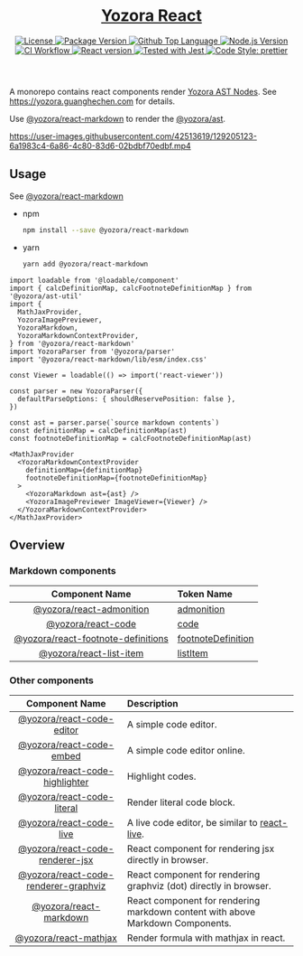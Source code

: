 <header>
  <h1 align="center">
    <a href="https://github.com/yozorajs/yozora-react#readme">Yozora React</a>
  </h1>
  <div align="center">
    <a href="#license">
      <img
        alt="License"
        src="https://img.shields.io/github/license/guanghechen/yozora-react"
      />
    </a>
    <a href="https://github.com/yozorajs/yozora-react/tags">
      <img
        alt="Package Version"
        src="https://img.shields.io/github/v/tag/guanghechen/yozora-react?include_prereleases&sort=semver"
      />
    </a>
    <a href="https://github.com/yozorajs/yozora-react/search?l=typescript">
      <img
        alt="Github Top Language"
        src="https://img.shields.io/github/languages/top/guanghechen/yozora-react"
      />
    </a>
    <a href="https://github.com/nodejs/node">
      <img
        alt="Node.js Version"
        src="https://img.shields.io/node/v/@yozora/react-blockquote"
      />
    </a>
    <a href="https://github.com/yozorajs/yozora-react/actions/workflows/ci.yml">
      <img
        alt="CI Workflow"
        src="https://github.com/yozorajs/yozora-react/actions/workflows/ci.yml/badge.svg"
      />
    </a>
    <a href="https://github.com/facebook/react">
      <img
        alt="React version"
        src="https://img.shields.io/npm/dependency-version/@yozora/react-blockquote/peer/react"
      />
    </a>
    <a href="https://github.com/facebook/jest">
      <img
        alt="Tested with Jest"
        src="https://img.shields.io/badge/tested_with-jest-9c465e.svg"
      />
    </a>
    <a href="https://github.com/prettier/prettier">
      <img
        alt="Code Style: prettier"
        src="https://img.shields.io/badge/code_style-prettier-ff69b4.svg?style=flat-square"
      />
    </a>
  </div>
</header>

A monorepo contains react components render [Yozora AST Nodes][yozora/admonition]. See https://yozora.guanghechen.com for details.

Use [@yozora/react-markdown][] to render the [@yozora/ast][yozora/ast].

https://user-images.githubusercontent.com/42513619/129205123-6a1983c4-6a86-4c80-83d6-02bdbf70edbf.mp4

## Usage

See [@yozora/react-markdown][]

* npm

  ```bash
  npm install --save @yozora/react-markdown
  ```

* yarn

  ```bash
  yarn add @yozora/react-markdown
  ```

```tsx
import loadable from '@loadable/component'
import { calcDefinitionMap, calcFootnoteDefinitionMap } from '@yozora/ast-util'
import { 
  MathJaxProvider,
  YozoraImagePreviewer,
  YozoraMarkdown, 
  YozoraMarkdownContextProvider, 
} from '@yozora/react-markdown'
import YozoraParser from '@yozora/parser'
import '@yozora/react-markdown/lib/esm/index.css'

const Viewer = loadable(() => import('react-viewer'))

const parser = new YozoraParser({
  defaultParseOptions: { shouldReservePosition: false },
})

const ast = parser.parse(`source markdown contents`)
const definitionMap = calcDefinitionMap(ast)
const footnoteDefinitionMap = calcFootnoteDefinitionMap(ast)

<MathJaxProvider
  <YozoraMarkdownContextProvider
    definitionMap={definitionMap}
    footnoteDefinitionMap={footnoteDefinitionMap}
  >
    <YozoraMarkdown ast={ast} />
    <YozoraImagePreviewer ImageViewer={Viewer} />
  </YozoraMarkdownContextProvider>
</MathJaxProvider>
```

## Overview

### Markdown components

Component Name                          | Token Name
:--------------------------------------:|:--------------------------------------
[@yozora/react-admonition][]            | [admonition][yozora/admonition]
[@yozora/react-code][]                  | [code][yozora/code]
[@yozora/react-footnote-definitions][]  | [footnoteDefinition][yozora/footnote-definition]
[@yozora/react-list-item][]             | [listItem][yozora/list-item]


### Other components

Component Name                            | Description
:----------------------------------------:|:----------------------------------
[@yozora/react-code-editor][]             | A simple code editor.
[@yozora/react-code-embed][]              | A simple code editor online.
[@yozora/react-code-highlighter][]        | Highlight codes.
[@yozora/react-code-literal][]            | Render literal code block.
[@yozora/react-code-live][]               | A live code editor, be similar to [react-live][].
[@yozora/react-code-renderer-jsx][]       | React component for rendering jsx directly in browser.
[@yozora/react-code-renderer-graphviz][]  | React component for rendering graphviz (dot) directly in browser.
[@yozora/react-markdown][]                | React component for rendering markdown content with above Markdown Components.
[@yozora/react-mathjax][]                 | Render formula with mathjax in react.


[react-live]: https://github.com/FormidableLabs/react-live

<!-- yozora component links -->
[@yozora/react-admonition]: https://github.com/yozorajs/yozora-react/tree/main/packages/react-admonition#readme
[@yozora/react-code]: https://github.com/yozorajs/yozora-react/tree/main/packages/react-code#readme
[@yozora/react-code-editor]: https://github.com/yozorajs/yozora-react/tree/main/packages/react-code-editor#readme
[@yozora/react-code-embed]: https://github.com/yozorajs/yozora-react/tree/main/packages/react-code-embed#readme
[@yozora/react-code-highlighter]: https://github.com/yozorajs/yozora-react/tree/main/packages/react-code-highlighter#readme
[@yozora/react-code-literal]: https://github.com/yozorajs/yozora-react/tree/main/packages/react-code-literal#readme
[@yozora/react-code-live]: https://github.com/yozorajs/yozora-react/tree/main/packages/react-code-live#readme
[@yozora/react-code-renderer-jsx]: https://github.com/yozorajs/yozora-react/tree/main/packages/react-code-renderer-jsx#readme
[@yozora/react-code-renderer-graphviz]: https://github.com/yozorajs/yozora-react/tree/main/packages/react-code-renderer-graphviz#readme
[@yozora/react-footnote-definitions]: https://github.com/yozorajs/yozora-react/tree/main/packages/react-footnote-definitions#readme
[@yozora/react-list-item]: https://github.com/yozorajs/yozora-react/tree/main/packages/react-list-item#readme
[@yozora/react-markdown]: https://github.com/yozorajs/yozora-react/tree/main/packages/react-markdown#readme
[@yozora/react-mathjax]: https://github.com/yozorajs/yozora-react/tree/main/packages/react-mathjax#readme

[yozora/ast]: https://www.npmjs.com/package/@yozora/ast
[yozora/admonition]: https://www.npmjs.com/package/@yozora/ast#admonition
[yozora/blockquote]: https://www.npmjs.com/package/@yozora/ast#blockquote
[yozora/break]: https://www.npmjs.com/package/@yozora/ast#break
[yozora/code]: https://www.npmjs.com/package/@yozora/ast#code
[yozora/delete]: https://www.npmjs.com/package/@yozora/ast#delete
[yozora/emphasis]: https://www.npmjs.com/package/@yozora/ast#emphasis
[yozora/footnote-definition]: https://www.npmjs.com/package/@yozora/ast#footnotedefinition
[yozora/footnote-reference]: https://www.npmjs.com/package/@yozora/ast#footnotereference
[yozora/heading]: https://www.npmjs.com/package/@yozora/ast#heading
[yozora/html]: https://www.npmjs.com/package/@yozora/ast#html
[yozora/image]: https://www.npmjs.com/package/@yozora/ast#image
[yozora/image-reference]: https://www.npmjs.com/package/@yozora/ast#imagereference
[yozora/inline-code]: https://www.npmjs.com/package/@yozora/ast#inlinecode
[yozora/inline-math]: https://www.npmjs.com/package/@yozora/ast#inlinemath
[yozora/link]: https://www.npmjs.com/package/@yozora/ast#link
[yozora/link-reference]: https://www.npmjs.com/package/@yozora/ast#linkreference
[yozora/definition]: https://www.npmjs.com/package/@yozora/ast#definition
[yozora/list]: https://www.npmjs.com/package/@yozora/ast#list
[yozora/list-item]: https://www.npmjs.com/package/@yozora/ast#listitem
[yozora/math]: https://www.npmjs.com/package/@yozora/ast#math
[yozora/paragraph]: https://www.npmjs.com/package/@yozora/ast#paragraph
[yozora/setext-heading]: https://www.npmjs.com/package/@yozora/ast#setextheading
[yozora/table]: https://www.npmjs.com/package/@yozora/ast#table
[yozora/table-cell]: https://www.npmjs.com/package/@yozora/ast#tablecell
[yozora/table-row]: https://www.npmjs.com/package/@yozora/ast#tablerow
[yozora/text]: https://www.npmjs.com/package/@yozora/ast#text
[yozora/thematic-break]: https://www.npmjs.com/package/@yozora/ast#thematicbreak
